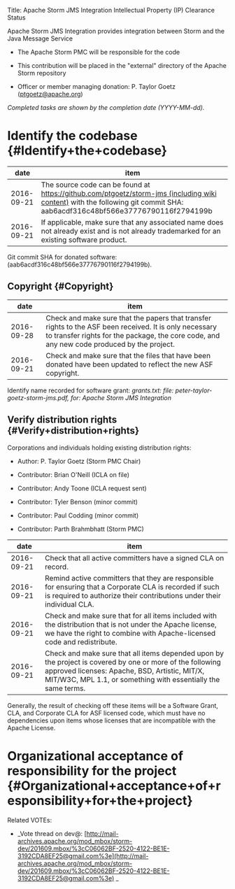 Title: Apache Storm JMS Integration Intellectual Property (IP) Clearance Status


Apache Storm JMS Integration provides integration between Storm and the Java Message Service



- The Apache Storm PMC will be responsible for the code


- This contribution will be placed in the "external" directory of the Apache Storm repository


- Officer or member managing donation: P. Taylor Goetz (ptgoetz@apache.org)

 _Completed tasks are shown by the completion date (YYYY-MM-dd)._ 


# Identify the codebase {#Identify+the+codebase}

| date | item |
|------|------|
| 2016-09-21 | The source code can be found at [https://github.com/ptgoetz/storm-jms (including wiki content)](https://github.com/ptgoetz/storm-jms) with the following git commit SHA: aab6acdf316c48bf566e37776790116f2794199b |
| 2016-09-21 | If applicable, make sure that any associated name does not already exist and is not already trademarked for an existing software product. |

Git commit SHA for donated software: (aab6acdf316c48bf566e37776790116f2794199b).


## Copyright {#Copyright}

| date | item |
|------|------|
| 2016-09-28 | Check and make sure that the papers that transfer rights to the ASF been received. It is only necessary to transfer rights for the package, the core code, and any new code produced by the project. |
| 2016-09-21 | Check and make sure that the files that have been donated have been updated to reflect the new ASF copyright. |

Identify name recorded for software grant: _grants.txt: file: peter-taylor-goetz-storm-jms.pdf, for: Apache Storm JMS Integration_ 


## Verify distribution rights {#Verify+distribution+rights}

Corporations and individuals holding existing distribution rights:



- Author: P. Taylor Goetz (Storm PMC Chair)

- Contributor: Brian O'Neill (ICLA on file)

- Contributor: Andy Toone (ICLA request sent)

- Contributor: Tyler Benson (minor commit)

- Contributor: Paul Codding (minor commit)

- Contributor: Parth Brahmbhatt (Storm PMC)

| date | item |
|------|------|
| 2016-09-21 | Check that all active committers have a signed CLA on record. |
| 2016-09-21 | Remind active committers that they are responsible for ensuring that a Corporate CLA is recorded if such is required to authorize their contributions under their individual CLA. |
| 2016-09-21 | Check and make sure that for all items included with the distribution that is not under the Apache license, we have the right to combine with Apache-licensed code and redistribute. |
| 2016-09-21 | Check and make sure that all items depended upon by the project is covered by one or more of the following approved licenses: Apache, BSD, Artistic, MIT/X, MIT/W3C, MPL 1.1, or something with essentially the same terms. |

Generally, the result of checking off these items will be a Software Grant, CLA, and Corporate CLA for ASF licensed code, which must have no dependencies upon items whose licenses that are incompatible with the Apache License.


# Organizational acceptance of responsibility for the project {#Organizational+acceptance+of+responsibility+for+the+project}

Related VOTEs:



-  _Vote thread on dev@: [http://mail-archives.apache.org/mod_mbox/storm-dev/201609.mbox/%3cC06062BF-2520-4122-BE1E-3192CDA8EF25@gmail.com%3e](http://mail-archives.apache.org/mod_mbox/storm-dev/201609.mbox/%3cC06062BF-2520-4122-BE1E-3192CDA8EF25@gmail.com%3e) _ 

